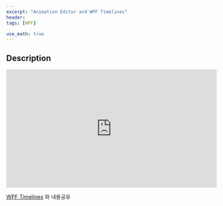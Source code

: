 ```yaml
---
excerpt: "Animation Editor and WPF Timelines"
header:
tags: [WPF]

use_math: true
---
```


## Description

<iframe width="560" height="315" src="https://www.youtube.com/embed/Lpcw5k8PHvI" frameborder="0" allowfullscreen></iframe>

<br/>

[WPF Timelines](https://mona04.github.io/posts/c%20sharp/wpf/Timelines/) 와 내용공유